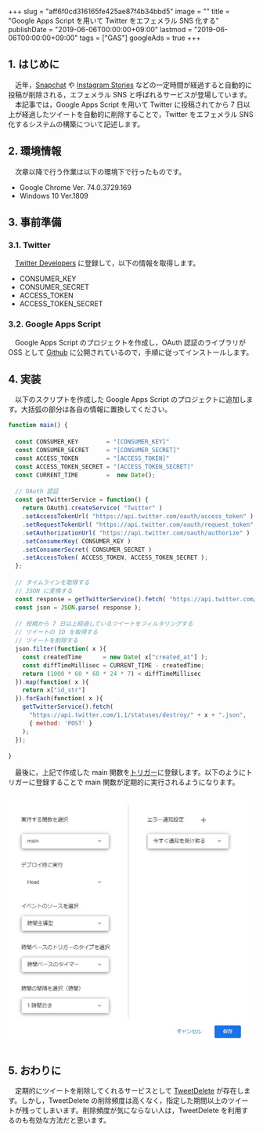 +++
slug = "aff6f0cd316165fe425ae87f4b34bbd5"
image = ""
title = "Google Apps Script を用いて Twitter をエフェメラル SNS 化する"
publishDate = "2019-06-06T00:00:00+09:00"
lastmod = "2019-06-06T00:00:00+09:00"
tags = ["GAS"]
googleAds = true
+++

## 1. はじめに

　近年，[Snapchat](https://www.snapchat.com/) や [Instagram Stories](https://business.instagram.com/blog/introducing-instagram-stories) などの一定時間が経過すると自動的に投稿が削除される，エフェメラル SNS と呼ばれるサービスが登場しています。
　本記事では，Google Apps Script を用いて Twitter に投稿されてから 7 日以上が経過したツイートを自動的に削除することで，Twitter をエフェメラル SNS 化するシステムの構築について記述します。

## 2. 環境情報

　次章以降で行う作業は以下の環境下で行ったものです。

 * Google Chrome Ver. 74.0.3729.169
 * Windows 10 Ver.1809

## 3. 事前準備

### 3.1. Twitter

　[Twitter Developers](https://developer.twitter.com/) に登録して，以下の情報を取得します。

 * CONSUMER_KEY
 * CONSUMER_SECRET
 * ACCESS_TOKEN
 * ACCESS_TOKEN_SECRET

### 3.2. Google Apps Script
　Google Apps Script のプロジェクトを作成し，OAuth 認証のライブラリが OSS として [Github](https://github.com/gsuitedevs/apps-script-oauth1/blob/master/LICENSE) に公開されているので，手順に従ってインストールします。


## 4. 実装

　以下のスクリプトを作成した Google Apps Script のプロジェクトに追加します。大括弧の部分は各自の情報に置換してください。

```js
function main() {
  
  const CONSUMER_KEY        = "[CONSUMER_KEY]"
  const CONSUMER_SECRET     = "[CONSUMER_SECRET]"
  const ACCESS_TOKEN        = "[ACCESS_TOKEN]"
  const ACCESS_TOKEN_SECRET = "[ACCESS_TOKEN_SECRET]"
  const CURRENT_TIME        =  new Date();
  
  // OAuth 認証
  const getTwitterService = function() {
    return OAuth1.createService( "Twitter" )
    .setAccessTokenUrl( "https://api.twitter.com/oauth/access_token" )
    .setRequestTokenUrl( "https://api.twitter.com/oauth/request_token" )
    .setAuthorizationUrl( "https://api.twitter.com/oauth/authorize" )
    .setConsumerKey( CONSUMER_KEY )
    .setConsumerSecret( CONSUMER_SECRET )
    .setAccessToken( ACCESS_TOKEN, ACCESS_TOKEN_SECRET );
  };
  
  // タイムラインを取得する
  // JSON に変換する
  const response = getTwitterService().fetch( "https://api.twitter.com/1.1/statuses/user_timeline.json?count=200" );
  const json = JSON.parse( response );
  
  // 投稿から 7 日以上経過しているツイートをフィルタリングする
  // ツイートの ID を取得する
  // ツイートを削除する
  json.filter(function( x ){
    const createdTime      = new Date( x["created_at"] );
    const diffTimeMillisec = CURRENT_TIME - createdTime;
    return (1000 * 60 * 60 * 24 * 7) < diffTimeMillisec
  }).map(function( x ){
    return x["id_str"]
  }).forEach(function( x ){
    getTwitterService().fetch(
      "https://api.twitter.com/1.1/statuses/destroy/" + x + ".json",
      { method: 'POST' }
    );
  });
  
}
```

　最後に，上記で作成した main 関数を[トリガー](https://script.google.com/home/triggers)に登録します。以下のようにトリガーに登録することで main 関数が定期的に実行されるようになります。

![](8315171090ff41d45465c3ebc6f0d682.jpg)

## 5. おわりに

　定期的にツイートを削除してくれるサービスとして [TweetDelete](https://www.tweetdelete.net/) が存在します。しかし，TweetDelete の削除頻度は高くなく，指定した期間以上のツイートが残ってしまいます。削除頻度が気にならない人は，TweetDelete を利用するのも有効な方法だと思います。